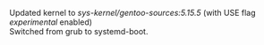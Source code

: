 Updated kernel to *sys-kernel/gentoo-sources:5.15.5* (with USE flag *experimental* enabled)<br/>
Switched from grub to systemd-boot.


